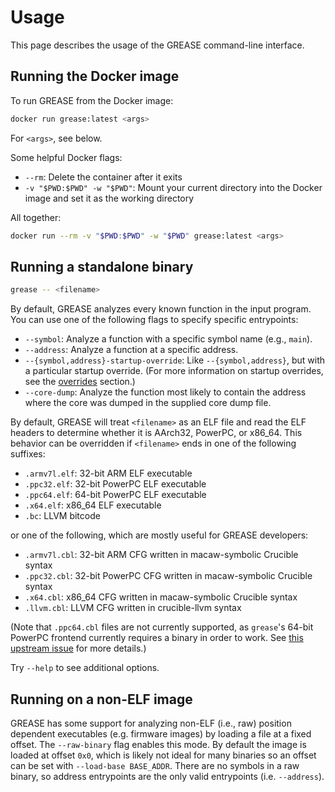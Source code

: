 # Usage

This page describes the usage of the GREASE command-line interface.

## Running the Docker image

To run GREASE from the Docker image:

```sh
docker run grease:latest <args>
```

For `<args>`, see below.

Some helpful Docker flags:

- `--rm`: Delete the container after it exits
- `-v "$PWD:$PWD" -w "$PWD"`: Mount your current directory into the Docker image
  and set it as the working directory

All together:
```sh
docker run --rm -v "$PWD:$PWD" -w "$PWD" grease:latest <args>
```

## Running a standalone binary

```sh
grease -- <filename>
```

By default, GREASE analyzes every known function in the input program. You can
use one of the following flags to specify specific entrypoints:

- `--symbol`: Analyze a function with a specific symbol name (e.g., `main`).
- `--address`: Analyze a function at a specific address.
- `--{symbol,address}-startup-override`: Like `--{symbol,address}`, but with a
  particular startup override. (For more information on startup overrides, see
  the [overrides](./overrides.md) section.)
- `--core-dump`: Analyze the function most likely to contain the address where
  the core was dumped in the supplied core dump file.

By default, GREASE will treat `<filename>` as an ELF file and read the ELF
headers to determine whether it is AArch32, PowerPC, or x86_64. This behavior
can be overridden if `<filename>` ends in one of the following suffixes:

- `.armv7l.elf`: 32-bit ARM ELF executable
- `.ppc32.elf`: 32-bit PowerPC ELF executable
- `.ppc64.elf`: 64-bit PowerPC ELF executable
- `.x64.elf`: x86_64 ELF executable
- `.bc`: LLVM bitcode

or one of the following, which are mostly useful for GREASE developers:

- `.armv7l.cbl`: 32-bit ARM CFG written in macaw-symbolic Crucible syntax
- `.ppc32.cbl`: 32-bit PowerPC CFG written in macaw-symbolic Crucible syntax
- `.x64.cbl`: x86_64 CFG written in macaw-symbolic Crucible syntax
- `.llvm.cbl`: LLVM CFG written in crucible-llvm syntax

(Note that `.ppc64.cbl` files are not currently supported, as `grease`'s 64-bit
PowerPC frontend currently requires a binary in order to work. See [this
upstream issue](https://github.com/GaloisInc/macaw/issues/415) for more
details.)

Try `--help` to see additional options.

## Running on a non-ELF image

GREASE has some support for analyzing non-ELF (i.e., raw) position dependent executables (e.g. firmware images)
by loading a file at a fixed offset. The `--raw-binary` flag enables this mode. By default the image
is loaded at offset `0x0`, which is likely not ideal for many binaries so an offset can be set with `--load-base BASE_ADDR`.
There are no symbols in a raw binary, so address entrypoints are the only valid entrypoints (i.e. `--address`).

<!-- Copyright (c) Galois, Inc. 2024. -->
